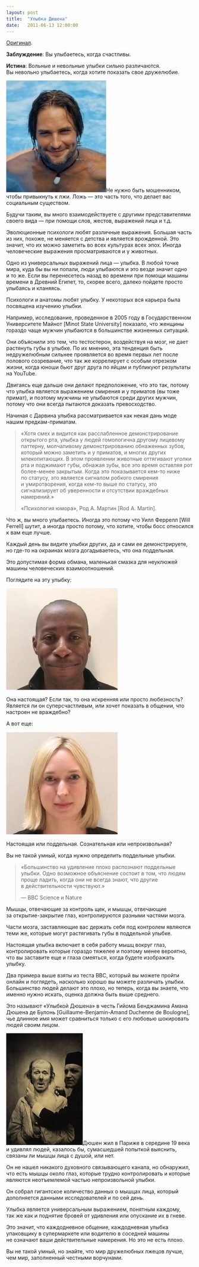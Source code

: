```yaml
---
layout: post
title:  "Улыбка Дюшена"
date:   2011-06-13 12:00:00
---
```

<p><a href="https://web.archive.org/web/20140329085503/http://youarenotsosmart.com/2010/06/09/the-duchenne-smile/">Оригинал</a>.</p>
<p><strong>Заблуждение</strong>: Вы улыбаетесь, когда счастливы.</p>
<p><strong>Истина</strong>: Вольные и невольные улыбки сильно различаются. Вы невольно улыбаетесь, когда хотите показать свое дружелюбие.</p>
<p><a href="https://web.archive.org/web/20140329085503/http://youarenotsosmart.ru/wp-content/uploads/2011/06/screenshot_23.jpg"><img height="300" width="269" alt="" src="/img/the-duchenne-smile/screenshot_23-269x300.jpg" title="screenshot_23" class="alignleft size-medium wp-image-317" /></a>Не нужно быть мошенником, чтобы привыкнуть к лжи. Ложь — это часть того, что делает вас социальным существом.</p>
<p>Будучи таким, вы много взаимодействуете с другими представителями своего вида — при помощи слов, жестов, выражений лица и т.д.</p>
<p>Эволюционные психологи любят различные выражения. Большая часть из них, похоже, не меняется с детства и является врожденной. Это значит, что их можно заметить во всех культурах всех эпох. Иногда человеческие выражения просматриваются и у животных.</p>
<p>Одно из универсальных выражений лица — улыбка. В любой точке мира, куда бы вы ни попали, люди улыбаются и это везде значит одно и то же. Если вы перенесетесь назад во времени при помощи машины времени в Древний Египет, то, скорее всего, далеко пойдете просто улыбаясь и кланяясь.</p>
<p>Психологи и анатомы любят улыбку. У некоторых вся карьера была посвящена изучению улыбки.</p>
<p><span id="more-316"></span>Например, исследование, проведенное в 2005 году в Государственном Университете Майнот [Minot State University] показало, что женщины гораздо чаще мужчин улыбаются в большинстве жизненных ситуаций.</p>
<p>Они объяснили это тем, что тестостерон, воздействуя на мозг, не дает растянуть губы в улыбке. По их мнению, эта тенденция быть недружелюбным сильнее проявляется во время первых лет после полового созревание, что так же коррелирует с особым отрезком жизни, когда юноши бьют друг друга по яйцам и публикуют результаты на YouTube.</p>
<p>Двигаясь еще дальше они делают предположение, что это так, потому что улыбка является выражением смирения и у приматов (вы тоже примат), и поэтому мужчины не улыбаются среди других мужчин, потому что они всегда пытаются доказать превосходство.</p>
<p>Начиная с Дарвина улыбка рассматривается как некая дань моде нашим предкам-приматам.</p>
<blockquote><p>«Хотя смех и видится как расслабленное демонстрирование открытого рта, улыбка у людей гомологична другому лицевому паттерну, молчаливому демонстрированию обнаженных зубов, который можно заметить и у приматов, и многих других млекопитающих. В этом проявлении животные оттягивают уголки рта и поджимают губы, обнажая зубы, все это время оставляя рот более-менее закрытым. Когда это показывается кем-то ниже по статусу, это является сигналом робкого смирения и умиротворения, когда кем-то выше по статусу, это сигнализирует об уверенности и отсутствии враждебных намерений.»</p>
<p>«Психология юмора», Род А. Мартин [Rod A. Martin].</p></blockquote>
<p>Что ж, вы много улыбаетесь. Иногда это потому что Уилл Феррелл [Will Ferrell] шутит, а иногда просто потому, что хотите, чтобы босс относился к вам еще лучше.</p>
<p>Каждый день вы видите улыбки других, да и сами ее демонстрируете, но где-то на окраинах мозга догадываетесь, что она поддельная.</p>
<p>Это допустимая форма обмана, маленькая смазка для неуклюжей машины человеческих взаимоотношений.</p>
<p>Поглядите на эту улыбку:</p>
<p><a href="https://web.archive.org/web/20140329085503/http://youarenotsosmart.ru/wp-content/uploads/2011/06/screenshot_20.jpg"><img height="273" width="300" alt="" src="/img/the-duchenne-smile/screenshot_20-300x273.jpg" title="screenshot_20" class="aligncenter size-medium wp-image-318" /></a></p>
<p>Она настоящая? Если так, то она искренняя или просто любезность? Является ли он суперсчастливым, или хочет показать в общении, что настроен не враждебно?</p>
<p>А вот еще:</p>
<p><a href="https://web.archive.org/web/20140329085503/http://youarenotsosmart.ru/wp-content/uploads/2011/06/screenshot_21.jpg"><img height="275" width="300" alt="" src="/img/the-duchenne-smile/screenshot_21-300x275.jpg" title="screenshot_21" class="aligncenter size-medium wp-image-319" /></a></p>
<p>Настоящая или поддельная. Сознательная или непроизвольная?</p>
<p>Вы не такой умный, когда нужно определить поддельные улыбки.</p>
<blockquote><p>«Большинство на удивление плохо распознают поддельные улыбки. Одно возможное объяснение состоит в том, что людям проще ладить, когда они не всегда знают, что другие в действительности чувствуют.»</p>
<p>— BBC Science и Nature</p></blockquote>
<p>Мышцы, отвечающие за контроль щек, и мышцы, отвечающие за открытие-закрытие глаз, контролируются разными частями мозга.</p>
<p>Части мозга, заставляющие вас держать себя под контролем являются теми же, которые могут растягивать губы в поддельной улыбке.</p>
<p>Настоящая улыбка включает в себя работу мышц вокруг глаз, контролировать которые гораздо тяжелее и поэтому менее вероятно, что вы заставите еще и глаза смеяться, когда будете изображать улыбку.</p>
<p>Два примера выше взяты из теста BBC, который вы можете пройти онлайн и поглядеть, насколько хорошо вы можете различать улыбки. Большинство людей делают это плохо, но теперь, когда вы знаете, что именно нужно искать, оценка должна быть выше среднего.</p>
<p>Это называют «Улыбкой Дюшена» в честь Гийома Бенджамина Амана Дюшена де Булонь [Guillaume-Benjamin-Amand Duchenne de Boulogne], чье длинное имя может сравниться только с его любовью шокировать людей своим лицом.</p>
<p><a href="https://web.archive.org/web/20140329085503/http://youarenotsosmart.ru/wp-content/uploads/2011/06/screenshot_22.jpg"><img height="300" width="206" alt="" src="/img/the-duchenne-smile/screenshot_22-206x300.jpg" title="screenshot_22" class="alignleft size-medium wp-image-320" /></a>Дюшен жил в Париже в середине 19 века и удивлял людей, казалось бы, сумасшедшей попыткой выяснить, связаны ли мышцы лица с душой, или нет.</p>
<p>Он не нашел никакого духовного связывающего канала, но обнаружил, что есть мышцы около глаз, которые трудно контролировать и которые являются неотъемлемой частью непроизвольной улыбки.</p>
<p>Он собрал гигантское количество данных о мышцах лица, который дополняется данными исследователей и по сей день.</p>
<p>Улыбка является универсальным выражением, понятным каждому, так же как и поднятие бровей от удивления или опускание их в гневе.</p>
<p>Это значит, что каждодневное общение, каждодневная улыбка упаковщику в супермаркете или водителю в соседней машины не означают ваши действительные намерения. Но это не есть плохо.</p>
<p>Вы не такой умный, но знайте, что мир дружелюбных лжецов лучше, чем мир, заполненный честными ворчунами.</p>
